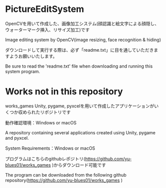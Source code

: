 # PictureEditSystem

OpenCVを用いて作成した、画像加工システム(顔認識と絵文字による顔隠し、ウォーターマーク挿入、リサイズ加工)です

Image editing system by OpenCV(image resizing, face recognition & hiding)

ダウンロードして実行する際は、必ず「readme.txt」に目を通していただきますようお願いいたします。

Be sure to read the 'readme.txt' file when downloading and running this system program.

# Works not in this repository
works_games
Unity, pygame, pyxcelを用いて作成したアプリケーションがいくつか収められたリポジトリです

動作確認環境：Windows or macOS

A repository containing several applications created using Unity, pygame and pyxcel.

System Requirements：Windows or macOS

プログラムはこちらのgithubレポジトリ(https://github.com/yu-blues01/works_games )からダウンロード可能です

The program can be downloaded from the following github repository(https://github.com/yu-blues01/works_games )
